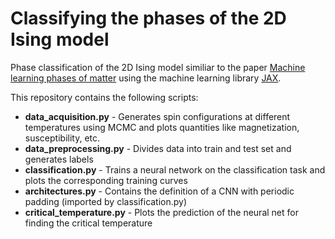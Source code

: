 # Classifying the phases of the 2D Ising model

Phase classification of the 2D Ising model similiar to the paper [Machine learning phases of matter](https://doi.org/10.1038/nphys4035) using the machine learning library [JAX](https://jax.readthedocs.io/en/latest/).

This repository contains the following scripts:

* **data_acquisition.py** - Generates spin configurations at different temperatures using MCMC and plots quantities like magnetization, susceptibility, etc.
* **data_preprocessing.py** - Divides data into train and test set and generates labels
* **classification.py** - Trains a neural network on the classification task and plots the corresponding training curves
* **architectures.py** - Contains the definition of a CNN with periodic padding (imported by classification.py)
* **critical_temperature.py** - Plots the prediction of the neural net for finding the critical temperature
